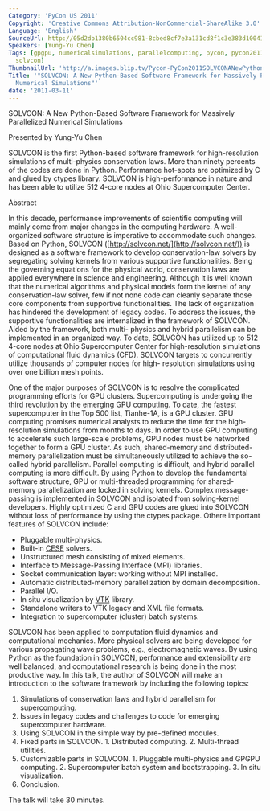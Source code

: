 ```yaml
---
Category: 'PyCon US 2011'
Copyright: 'Creative Commons Attribution-NonCommercial-ShareAlike 3.0'
Language: 'English'
SourceUrl: http://05d2db1380b6504cc981-8cbed8cf7e3a131cd8f1c3e383d10041.r93.cf2.rackcdn.com/pycon-us-2011/382_solvcon-a-new-python-based-software-framework-for-massively-parallelized-numerical-simulations.mp4
Speakers: [Yung-Yu Chen]
Tags: [gpgpu, numericalsimulations, parallelcomputing, pycon, pycon2011, simulations,
  solvcon]
ThumbnailUrl: 'http://a.images.blip.tv/Pycon-PyCon2011SOLVCONANewPythonBasedSoftwareFrameworkForMass564.png'
Title: '"SOLVCON: A New Python-Based Software Framework for Massively Parallelized
  Numerical Simulations"'
date: '2011-03-11'
---
```

SOLVCON: A New Python-Based Software Framework for Massively Parallelized
Numerical Simulations

Presented by Yung-Yu Chen

SOLVCON is the first Python-based software framework for high-resolution
simulations of multi-physics conservation laws. More than ninety percents of
the codes are done in Python. Performance hot-spots are optimized by C and
glued by ctypes library. SOLVCON is high-performance in nature and has been
able to utilize 512 4-core nodes at Ohio Supercomputer Center.

Abstract

In this decade, performance improvements of scientific computing will mainly
come from major changes in the computing hardware. A well-organized software
structure is imperative to accommodate such changes. Based on Python, SOLVCON
([http://solvcon.net/](http://solvcon.net/)) is designed as a software
framework to develop conservation-law solvers by segregating solving kernels
from various supportive functionalities. Being the governing equations for the
physical world, conservation laws are applied everywhere in science and
engineering. Although it is well known that the numerical algorithms and
physical models form the kernel of any conservation-law solver, few if not
none code can cleanly separate those core components from supportive
functionalities. The lack of organization has hindered the development of
legacy codes. To address the issues, the supportive functionalities are
internalized in the framework of SOLVCON. Aided by the framework, both multi-
physics and hybrid parallelism can be implemented in an organized way. To
date, SOLVCON has utilized up to 512 4-core nodes at Ohio Supercomputer Center
for high-resolution simulations of computational fluid dynamics (CFD). SOLVCON
targets to concurrently utilize thousands of computer nodes for high-
resolution simulations using over one billion mesh points.

One of the major purposes of SOLVCON is to resolve the complicated programming
efforts for GPU clusters. Supercomputing is undergoing the third revolution by
the emerging GPU computing. To date, the fastest supercomputer in the Top 500
list, Tianhe-1A, is a GPU cluster. GPU computing promises numerical analysts
to reduce the time for the high-resolution simulations from months to days. In
order to use GPU computing to accelerate such large-scale problems, GPU nodes
must be networked together to form a GPU cluster. As such, shared-memory and
distributed-memory parallelization must be simultaneously utilized to achieve
the so-called hybrid parallelism. Parallel computing is difficult, and hybrid
parallel computing is more difficult. By using Python to develop the
fundamental software structure, GPU or multi-threaded programming for shared-
memory parallelization are locked in solving kernels. Complex message-passing
is implemented in SOLVCON and isolated from solving-kernel developers. Highly
optimized C and GPU codes are glued into SOLVCON without loss of performance
by using the ctypes package. Othere important features of SOLVCON include:

  * Pluggable multi-physics.
  * Built-in [CESE](http://www.grc.nasa.gov/WWW/microbus/) solvers.
  * Unstructured mesh consisting of mixed elements.
  * Interface to Message-Passing Interface (MPI) libraries.
  * Socket communication layer: working without MPI installed.
  * Automatic distributed-memory parallelization by domain decomposition.
  * Parallel I/O.
  * In situ visualization by [VTK](http://vtk.org) library.
  * Standalone writers to VTK legacy and XML file formats.
  * Integration to supercomputer (cluster) batch systems.

SOLVCON has been applied to computation fluid dynamics and computational
mechanics. More physical solvers are being developed for various propagating
wave problems, e.g., electromagnetic waves. By using Python as the foundation
in SOLVCON, performance and extensibility are well balanced, and computational
research is being done in the most productive way. In this talk, the author of
SOLVCON will make an introduction to the software framework by including the
following topics:

  1. Simulations of conservation laws and hybrid parallelism for supercomputing.
  2. Issues in legacy codes and challenges to code for emerging supercomputer hardware.
  3. Using SOLVCON in the simple way by pre-defined modules.
  4. Fixed parts in SOLVCON. 
    1. Distributed computing.
    2. Multi-thread utilities.
  5. Customizable parts in SOLVCON. 
    1. Pluggable multi-physics and GPGPU computing.
    2. Supercomputer batch system and bootstrapping.
    3. In situ visualization.
  6. Conclusion.

The talk will take 30 minutes.

